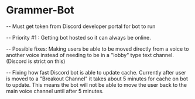 # Grammer-Bot

-- Must get token from Discord developer portal for bot to run

-- Priority #1 : Getting bot hosted so it can always be online.

-- Possible fixes: Making users be able to be moved directly from a voice to another voice instead of needing to be in a "lobby" type text channel. 
   (Discord is strict on this)

-- Fixing how fast Discord bot is able to update cache. Currently after user is moved to a "Breakout Channel" it takes about 5 minutes for cache on bot
   to update. This means the bot will not be able to move the user back to the main voice channel until after 5 minutes. 

